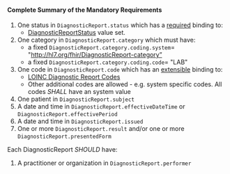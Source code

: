 #### Complete Summary of the Mandatory Requirements


1.  One status in `DiagnosticReport.status` which has a [required](http://hl7.org/fhir/2017Jan/terminologies.html#required) binding to:
    -   [DiagnosticReportStatus] value set.
1.  One category in `DiagnosticReport.category` which must have:
    -   a fixed `DiagnosticReport.category.coding.system`= "http://hl7.org/fhir/DiagnosticReport-category”
    -   a fixed `DiagnosticReport.category.coding.code`= "LAB"
1.  One code in `DiagnosticReport.code` which has an [extensible](http://hl7.org/fhir/2017Jan/terminologies.html#extensible) binding to:
    -   [LOINC Diagnostic Report Codes]
    -   Other additional codes are allowed - e.g. system specific codes. All codes *SHALL* have an system value
1.  One patient in `DiagnosticReport.subject`
1.  A date and time in `DiagnosticReport.effectiveDateTime` or `DiagnosticReport.effectivePeriod`
1.  A date and time in `DiagnosticReport.issued`
1.  One or more `DiagnosticReport.result` and/or one or more `DiagnosticReport.presentedForm`

Each DiagnosticReport *SHOULD* have:

1.  A practitioner or organization in `DiagnosticReport.performer`

[DiagnosticReportStatus]: http://hl7.org/fhir/2017Jan/valueset-diagnostic-report-status.html
[Observation]: http://hl7.org/fhir/2017Jan/observation.html
[LOINC Diagnostic Report Codes]: http://hl7.org/fhir/2017Jan/valueset-report-codes.html
